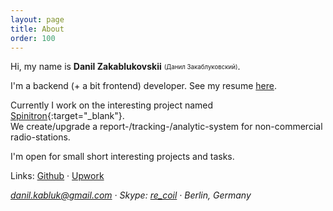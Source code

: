 ```yaml
---
layout: page
title: About
order: 100
---
```


Hi, my name is **Danil Zakablukovskii** <sub><sup>(Данил Закаблуковский)</sup></sub>.

I'm a backend (+ a bit frontend) developer. See my resume [here](/resume).

Currently I work on the interesting project named [Spinitron](spinitron.com){:target="_blank"}.  
We create/upgrade a report-/tracking-/analytic-system for non-commercial radio-stations.

I'm open for small short interesting projects and tasks.

Links: <a href="https://github.com/djagya" rel="me nofollow" target="_blank">Github</a> ·
<a href="https://www.upwork.com/o/profiles/users/_~01f7bfe08002f58952/" rel="me nofollow" target="_blank">Upwork</a>

<address>
  <a href="mailto:danil.kabluk@gmail.com">danil.kabluk@gmail.com</a> ·
  Skype: <a href="skype:re_coil">re_coil</a> ·
  Berlin, Germany
</address>
